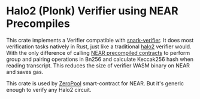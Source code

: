 Halo2 (Plonk) Verifier using NEAR Precompiles
=============================================

This crate implements a Verifier compatible with [snark-verifier](https://github.com/zeropoolnetwork/snark-verifier/).
 It does most verification tasks natively in Rust,
  just like a traditional [halo2](https://github.com/privacy-scaling-explorations/halo2) verifier would.
With the only difference of calling [NEAR precompiled contracts](https://docs.rs/near-sys/latest/near_sys/fn.alt_bn128_pairing_check.html)
  to perform group and pairing operations in Bn256 and calculate Keccak256 hash when reading transcript.
This reduces the size of verifier WASM binary on NEAR and saves gas.

This crate is used by [ZeroPool](https://github.com/zeropoolnetwork/zeropool-near/) smart-contract for NEAR.
But it's generic enough to verify any Halo2 circuit.
